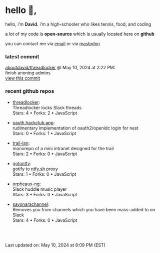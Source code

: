 <h1>hello 👋,</h1>
<p>hello, i’m <b>David.</b> i’m a high-schooler who likes tennis, food, and coding</p>
<p>a lot of my code is <strong>open-source</strong> which is usually located here on <strong>github</strong></p>
<p>you can contact me via <a href="mailto:aboutdavid@protonmail.com">email</a> or via <a href="https://social.dino.icu/@david">mastodon</a></p>
<h3>latest commit</h3>
<p><a href="https://github.com/aboutdavid/threadlocker">aboutdavid/threadlocker</a> @ May 10, 2024 at 2:22 PM:<br>
finish anoning admins<br>
<a href="https://github.com/aboutdavid/threadlocker/commit/f2a480a4d6f3f94b7a11c0ee13eaa09953ead5f7">view this commit</a></p>
<h3>recent github repos</h3>
<ul>
<li>
<p><a href="https://github.com/aboutdavid/threadlocker">threadlocker</a>:<br>
Threadlocker locks Slack threads<br>
Stars: 4 • Forks: 2 • JavaScript</p>
</li>
<li>
<p><a href="https://github.com/aboutdavid/oauth.hackclub.app">oauth.hackclub.app</a>:<br>
rudimentary implementation of oauth2/openidc login for nest<br>
Stars: 0 • Forks: 1 • JavaScript</p>
</li>
<li>
<p><a href="https://github.com/aboutdavid/trail-lan">trail-lan</a>:<br>
monorepo of a mini intranet designed for the trail<br>
Stars: 2 • Forks: 0 • JavaScript</p>
</li>
<li>
<p><a href="https://github.com/aboutdavid/gotontfy">gotontfy</a>:<br>
gotify to <a href="http://ntfy.sh">ntfy.sh</a> proxy<br>
Stars: 1 • Forks: 0 • JavaScript</p>
</li>
<li>
<p><a href="https://github.com/aboutdavid/orpheaux-ng">orpheaux-ng</a>:<br>
Slack huddle music player<br>
Stars: 3 • Forks: 0 • JavaScript</p>
</li>
<li>
<p><a href="https://github.com/aboutdavid/sayonarachannel">sayonarachannel</a>:<br>
Removes you from channels which you have been mass-added to on Slack<br>
Stars: 4 • Forks: 0 • JavaScript</p>
</li>
</ul>
<p><br><br></p>
<p>Last updated on: May 10, 2024 at 8:09 PM (EST)</p>
